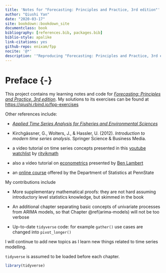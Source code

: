 ```yaml
--- 
title: 'Notes for "Forecasting: Principles and Practice, 3rd edition"'
author: "Qiushi Yan"
date: "2020-03-17"
site: bookdown::bookdown_site
documentclass: book
bibliography: [references.bib, packages.bib]
biblio-style: apalike
link-citations: yes
github-repo: enixam/fpp
nocite: '@*'
description: '"Reproducing "Forecasting: Principles and Practice, 3rd edition"'
---
```


# Preface {-}

This project contains my learning notes and code for [*Forecasting: Principles and Practice, 3rd edition*](https://otexts.com/fpp3/). My solutions to its exercises can be found at https://qiushi.rbind.io/fpp-exercises

Other references include:   

- [*Applied Time Series Analysis for Fisheries and Environmental Sciences*](https://nwfsc-timeseries.github.io/atsa-labs/)    

- Kirchgässner, G., Wolters, J., & Hassler, U. (2012). *Introduction to modern time series analysis*. Springer Science & Business Media.

- a video tutorial on time series concepts presented in this [youtube watchlist](https://www.youtube.com/playlist?list=PLvcbYUQ5t0UHOLnBzl46_Q6QKtFgfMGc3) by [ritvikmath](https://www.youtube.com/channel/UCUcpVoi5KkJmnE3bvEhHR0Q)  

- also a video tutorial on [econometrics](https://www.youtube.com/playlist?list=PLwJRxp3blEvb7P-7po9AxuBwquPv75LjU) presented by [Ben Lambert](https://www.youtube.com/channel/UC3tFZR3eL1bDY8CqZDOQh-w)

- an [online course](https://online.stat.psu.edu/stat510) offered by the Department of Statistics at PennState   

My contributions include  

- More supplementary mathematical proofs: they are not hard assuming introductory level statistics knowledge, but skimmed in the book

- An additional chapter separating basic concepts of univariate processes from ARIMA models, so that Chapter \@ref(arima-models) will not be too verbose  

- Up-to-date `tidyverse` code: for example `gather()` use cases are changed into `pivot_longer()`

I will continue to add new topics as I learn new things related to time series modelling. 

`tidyverse` is assumed to be loaded before each chapter.


```r
library(tidyverse)
```
